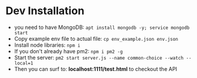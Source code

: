 # Dev Installation
- you need to have MongoDB: `apt install mongodb -y; service mongodb start`
- Copy example env file to actual file: `cp env_example.json env.json`
- Install node libraries: `npm i`
- If you don't already have pm2: `npm i pm2 -g`
- Start the server: `pm2 start server.js --name common-choice --watch -- local=1`
- Then you can surf to: **localhost:1111/test.html** to checkout the API

